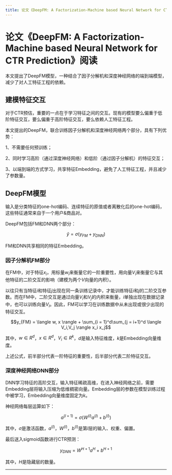 ```yaml
---
title: 论文《DeepFM: A Factorization-Machine based Neural Network for CTR Prediction》阅读
---
```


# 论文《DeepFM: A Factorization-Machine based Neural Network for CTR Prediction》阅读

<script type="text/javascript" src="/include/head.js"></script>

本文提出了DeepFM模型，一种结合了因子分解机和深度神经网络的端到端模型，减少了对人工特征工程的依赖。

## 建模特征交互

对于CTR预估，重要的一点在于学习特征之间的交互。现有的模型要么偏重于低阶特征交互，要么偏重于高阶特征交互，要么依赖人工特征工程。

本文提出的DeepFM，联合训练因子分解机和深度神经网络两个部分，具有下列优势：

1、不需要任何预训练；

2、同时学习高阶（通过深度神经网络）和低阶（通过因子分解机）的特征交互；

3、以端到端的方式学习，共享特征Embedding，避免了人工特征工程，并且减少了参数量。

## DeepFM模型

输入是分类特征的one-hot编码、连续特征的原值或者离散化后的one-hot编码，这些特征通常来自于一个用户&商品对。

DeepFM包括FM和DNN两个部分：

$$\hat{y} = \sigma(y_{FM}+y_{DNN})$$

FM和DNN共享相同的特征Embedding。

### 因子分解机FM部分

在FM中，对于特征$x_i$，用标量$w_i$来衡量它的一阶重要性，用向量$V_i$来衡量它与其他特征的二阶交互的影响（建模为两个$V$向量的内积）。

以往只有当特征$i$和特征$j$出现在同一条训练记录中，才能训练特征$i$和$j$的二阶交互参数。而在FM中，二阶交互是通过向量$V_i$和$V_j$的内积来衡量，$i$单独出现在数据记录中，也可以训练向量$V_i$。因此，FM可以学习在训练数据中从未出现或很少出现的特征交互。

$$y_{FM} = \langle w, x \rangle + \sum_{i = 1}^d\sum_{j = i+1}^d \langle V_i,V_j \rangle x_i  x_j$$

其中，$w \in R^d$，$x \in R^d$，$V_i \in R^k$，$d$是输入特征维度，$k$是Embedding向量维度。

上述公式，前半部分代表一阶特征的重要性，后半部分代表二阶特征交互。

### 深度神经网络DNN部分

DNN学习特征的高阶交互，输入特征稀疏高维，在进入神经网络之前，需要Embedding层将输入压缩为低维稠密向量。Embedding层的参数在模型训练过程中被学习，Embedding向量维度固定为$k$。

神经网络每层运算如下：

$$a^{(l+1)} = \sigma (W^{(l)} a^{(l)} + b^{(l)})$$

其中，$\sigma$是激活函数，$a^{(l)}$，$W^{(l)}$，$b^{(l)}$是第$l$层的输入、权重、偏置。

最后送入sigmoid函数进行CTR预测：

$$y_{DNN} = W^{H+1} a^{H} + b^{H+1}$$

其中，$H$是隐藏层的数量。

---

<script type="text/javascript" src="/include/tail.js"></script>
